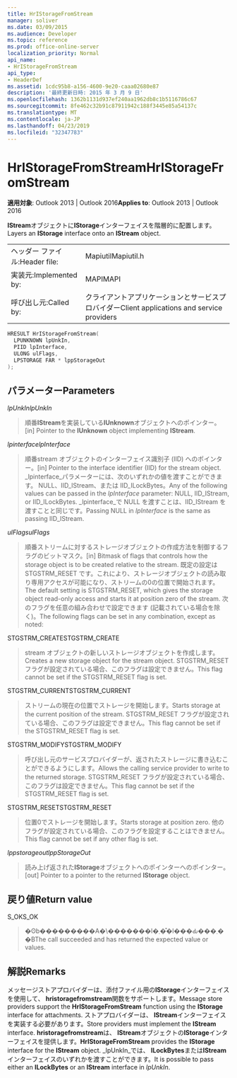 ```yaml
---
title: HrIStorageFromStream
manager: soliver
ms.date: 03/09/2015
ms.audience: Developer
ms.topic: reference
ms.prod: office-online-server
localization_priority: Normal
api_name:
- HrIStorageFromStream
api_type:
- HeaderDef
ms.assetid: 1cdc95b8-a156-4600-9e20-caaa02680e87
description: '最終更新日時: 2015 年 3 月 9 日'
ms.openlocfilehash: 1362b1131d937ef240aa1962db8c1b5116786c67
ms.sourcegitcommit: 8fe462c32b91c87911942c188f3445e85a54137c
ms.translationtype: MT
ms.contentlocale: ja-JP
ms.lasthandoff: 04/23/2019
ms.locfileid: "32347783"
---
```

# <a name="hristoragefromstream"></a><span data-ttu-id="14af4-103">HrIStorageFromStream</span><span class="sxs-lookup"><span data-stu-id="14af4-103">HrIStorageFromStream</span></span>

  
  
<span data-ttu-id="14af4-104">**適用対象**: Outlook 2013 | Outlook 2016</span><span class="sxs-lookup"><span data-stu-id="14af4-104">**Applies to**: Outlook 2013 | Outlook 2016</span></span> 
  
<span data-ttu-id="14af4-105">**IStream**オブジェクトに**IStorage**インターフェイスを階層的に配置します。</span><span class="sxs-lookup"><span data-stu-id="14af4-105">Layers an **IStorage** interface onto an **IStream** object.</span></span> 
  
|||
|:-----|:-----|
|<span data-ttu-id="14af4-106">ヘッダー ファイル:</span><span class="sxs-lookup"><span data-stu-id="14af4-106">Header file:</span></span>  <br/> |<span data-ttu-id="14af4-107">Mapiutil</span><span class="sxs-lookup"><span data-stu-id="14af4-107">Mapiutil.h</span></span>  <br/> |
|<span data-ttu-id="14af4-108">実装元:</span><span class="sxs-lookup"><span data-stu-id="14af4-108">Implemented by:</span></span>  <br/> |<span data-ttu-id="14af4-109">MAPI</span><span class="sxs-lookup"><span data-stu-id="14af4-109">MAPI</span></span>  <br/> |
|<span data-ttu-id="14af4-110">呼び出し元:</span><span class="sxs-lookup"><span data-stu-id="14af4-110">Called by:</span></span>  <br/> |<span data-ttu-id="14af4-111">クライアントアプリケーションとサービスプロバイダー</span><span class="sxs-lookup"><span data-stu-id="14af4-111">Client applications and service providers</span></span>  <br/> |
   
```cpp
HRESULT HrIStorageFromStream(
  LPUNKNOWN lpUnkIn,
  PIID lpInterface,
  ULONG ulFlags,
  LPSTORAGE FAR * lppStorageOut
);
```

## <a name="parameters"></a><span data-ttu-id="14af4-112">パラメーター</span><span class="sxs-lookup"><span data-stu-id="14af4-112">Parameters</span></span>

 <span data-ttu-id="14af4-113">_lpUnkIn_</span><span class="sxs-lookup"><span data-stu-id="14af4-113">_lpUnkIn_</span></span>
  
> <span data-ttu-id="14af4-114">順番**IStream**を実装している**IUnknown**オブジェクトへのポインター。</span><span class="sxs-lookup"><span data-stu-id="14af4-114">[in] Pointer to the **IUnknown** object implementing **IStream**.</span></span> 
    
 <span data-ttu-id="14af4-115">_lpinterface_</span><span class="sxs-lookup"><span data-stu-id="14af4-115">_lpInterface_</span></span>
  
> <span data-ttu-id="14af4-116">順番stream オブジェクトのインターフェイス識別子 (IID) へのポインター。</span><span class="sxs-lookup"><span data-stu-id="14af4-116">[in] Pointer to the interface identifier (IID) for the stream object.</span></span> <span data-ttu-id="14af4-117">_lpinterface_パラメーターには、次のいずれかの値を渡すことができます。 NULL、IID_IStream、または IID_ILockBytes。</span><span class="sxs-lookup"><span data-stu-id="14af4-117">Any of the following values can be passed in the  _lpInterface_ parameter: NULL, IID_IStream, or IID_ILockBytes.</span></span> <span data-ttu-id="14af4-118">_lpinterface_で NULL を渡すことは、IID_IStream を渡すことと同じです。</span><span class="sxs-lookup"><span data-stu-id="14af4-118">Passing NULL in  _lpInterface_ is the same as passing IID_IStream.</span></span> 
    
 <span data-ttu-id="14af4-119">_ulFlags_</span><span class="sxs-lookup"><span data-stu-id="14af4-119">_ulFlags_</span></span>
  
> <span data-ttu-id="14af4-120">順番ストリームに対するストレージオブジェクトの作成方法を制御するフラグのビットマスク。</span><span class="sxs-lookup"><span data-stu-id="14af4-120">[in] Bitmask of flags that controls how the storage object is to be created relative to the stream.</span></span> <span data-ttu-id="14af4-121">既定の設定は STGSTRM_RESET です。これにより、ストレージオブジェクトの読み取り専用アクセスが可能になり、ストリームの0の位置で開始されます。</span><span class="sxs-lookup"><span data-stu-id="14af4-121">The default setting is STGSTRM_RESET, which gives the storage object read-only access and starts it at position zero of the stream.</span></span> <span data-ttu-id="14af4-122">次のフラグを任意の組み合わせで設定できます (記載されている場合を除く)。</span><span class="sxs-lookup"><span data-stu-id="14af4-122">The following flags can be set in any combination, except as noted:</span></span>
    
<span data-ttu-id="14af4-123">STGSTRM_CREATE</span><span class="sxs-lookup"><span data-stu-id="14af4-123">STGSTRM_CREATE</span></span> 
  
> <span data-ttu-id="14af4-124">stream オブジェクトの新しいストレージオブジェクトを作成します。</span><span class="sxs-lookup"><span data-stu-id="14af4-124">Creates a new storage object for the stream object.</span></span> <span data-ttu-id="14af4-125">STGSTRM_RESET フラグが設定されている場合、このフラグは設定できません。</span><span class="sxs-lookup"><span data-stu-id="14af4-125">This flag cannot be set if the STGSTRM_RESET flag is set.</span></span> 
    
<span data-ttu-id="14af4-126">STGSTRM_CURRENT</span><span class="sxs-lookup"><span data-stu-id="14af4-126">STGSTRM_CURRENT</span></span> 
  
> <span data-ttu-id="14af4-127">ストリームの現在の位置でストレージを開始します。</span><span class="sxs-lookup"><span data-stu-id="14af4-127">Starts storage at the current position of the stream.</span></span> <span data-ttu-id="14af4-128">STGSTRM_RESET フラグが設定されている場合、このフラグは設定できません。</span><span class="sxs-lookup"><span data-stu-id="14af4-128">This flag cannot be set if the STGSTRM_RESET flag is set.</span></span> 
    
<span data-ttu-id="14af4-129">STGSTRM_MODIFY</span><span class="sxs-lookup"><span data-stu-id="14af4-129">STGSTRM_MODIFY</span></span> 
  
> <span data-ttu-id="14af4-130">呼び出し元のサービスプロバイダーが、返されたストレージに書き込むことができるようにします。</span><span class="sxs-lookup"><span data-stu-id="14af4-130">Allows the calling service provider to write to the returned storage.</span></span> <span data-ttu-id="14af4-131">STGSTRM_RESET フラグが設定されている場合、このフラグは設定できません。</span><span class="sxs-lookup"><span data-stu-id="14af4-131">This flag cannot be set if the STGSTRM_RESET flag is set.</span></span> 
    
<span data-ttu-id="14af4-132">STGSTRM_RESET</span><span class="sxs-lookup"><span data-stu-id="14af4-132">STGSTRM_RESET</span></span> 
  
> <span data-ttu-id="14af4-133">位置0でストレージを開始します。</span><span class="sxs-lookup"><span data-stu-id="14af4-133">Starts storage at position zero.</span></span> <span data-ttu-id="14af4-134">他のフラグが設定されている場合、このフラグを設定することはできません。</span><span class="sxs-lookup"><span data-stu-id="14af4-134">This flag cannot be set if any other flag is set.</span></span> 
    
 <span data-ttu-id="14af4-135">_lppstorageout_</span><span class="sxs-lookup"><span data-stu-id="14af4-135">_lppStorageOut_</span></span>
  
> <span data-ttu-id="14af4-136">読み上げ返された**IStorage**オブジェクトへのポインターへのポインター。</span><span class="sxs-lookup"><span data-stu-id="14af4-136">[out] Pointer to a pointer to the returned **IStorage** object.</span></span> 
    
## <a name="return-value"></a><span data-ttu-id="14af4-137">戻り値</span><span class="sxs-lookup"><span data-stu-id="14af4-137">Return value</span></span>

<span data-ttu-id="14af4-138">S_OK</span><span class="sxs-lookup"><span data-stu-id="14af4-138">S_OK</span></span> 
  
> <span data-ttu-id="14af4-139">�ʘb���������A�\�������l�܂��͒l���Ԃ���܂��B</span><span class="sxs-lookup"><span data-stu-id="14af4-139">The call succeeded and has returned the expected value or values.</span></span>
    
## <a name="remarks"></a><span data-ttu-id="14af4-140">解説</span><span class="sxs-lookup"><span data-stu-id="14af4-140">Remarks</span></span>

<span data-ttu-id="14af4-141">メッセージストアプロバイダーは、添付ファイル用の**IStorage**インターフェイスを使用して、 **hristoragefromstream**関数をサポートします。</span><span class="sxs-lookup"><span data-stu-id="14af4-141">Message store providers support the **HrIStorageFromStream** function using the **IStorage** interface for attachments.</span></span> <span data-ttu-id="14af4-142">ストアプロバイダーは、 **IStream**インターフェイスを実装する必要があります。</span><span class="sxs-lookup"><span data-stu-id="14af4-142">Store providers must implement the **IStream** interface.</span></span> <span data-ttu-id="14af4-143">**hristoragefromstream**は、 **IStream**オブジェクトの**IStorage**インターフェイスを提供します。</span><span class="sxs-lookup"><span data-stu-id="14af4-143">**HrIStorageFromStream** provides the **IStorage** interface for the **IStream** object.</span></span> <span data-ttu-id="14af4-144">_lpUnkIn_では、 **ILockBytes**または**IStream**インターフェイスのいずれかを渡すことができます。</span><span class="sxs-lookup"><span data-stu-id="14af4-144">It is possible to pass either an **ILockBytes** or an **IStream** interface in  _lpUnkIn_.</span></span> 
  

